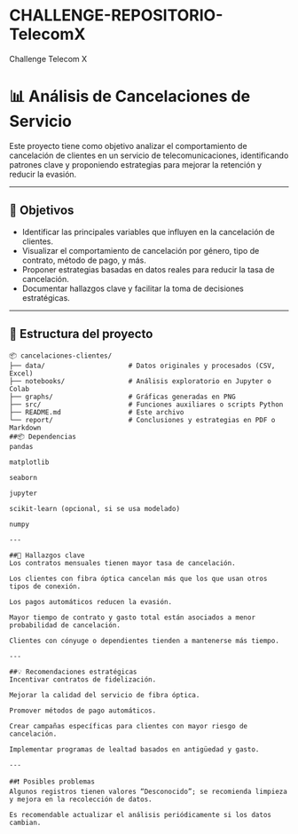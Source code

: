 # CHALLENGE-REPOSITORIO-TelecomX
Challenge Telecom X
 # 📊 Análisis de Cancelaciones de Servicio

Este proyecto tiene como objetivo analizar el comportamiento de cancelación de clientes en un servicio de telecomunicaciones, identificando patrones clave y proponiendo estrategias para mejorar la retención y reducir la evasión.

---

## 📌 Objetivos

- Identificar las principales variables que influyen en la cancelación de clientes.
- Visualizar el comportamiento de cancelación por género, tipo de contrato, método de pago, y más.
- Proponer estrategias basadas en datos reales para reducir la tasa de cancelación.
- Documentar hallazgos clave y facilitar la toma de decisiones estratégicas.

---

## 📁 Estructura del proyecto

```plaintext
📦 cancelaciones-clientes/
├── data/                     # Datos originales y procesados (CSV, Excel)
├── notebooks/                # Análisis exploratorio en Jupyter o Colab
├── graphs/                   # Gráficas generadas en PNG
├── src/                      # Funciones auxiliares o scripts Python
├── README.md                 # Este archivo
└── report/                   # Conclusiones y estrategias en PDF o Markdown
##📦 Dependencias
pandas

matplotlib

seaborn

jupyter

scikit-learn (opcional, si se usa modelado)

numpy

---

##🧠 Hallazgos clave
Los contratos mensuales tienen mayor tasa de cancelación.

Los clientes con fibra óptica cancelan más que los que usan otros tipos de conexión.

Los pagos automáticos reducen la evasión.

Mayor tiempo de contrato y gasto total están asociados a menor probabilidad de cancelación.

Clientes con cónyuge o dependientes tienden a mantenerse más tiempo.

---

##💡 Recomendaciones estratégicas
Incentivar contratos de fidelización.

Mejorar la calidad del servicio de fibra óptica.

Promover métodos de pago automáticos.

Crear campañas específicas para clientes con mayor riesgo de cancelación.

Implementar programas de lealtad basados en antigüedad y gasto.

---

##❗ Posibles problemas
Algunos registros tienen valores “Desconocido”; se recomienda limpieza y mejora en la recolección de datos.

Es recomendable actualizar el análisis periódicamente si los datos cambian.
